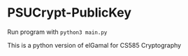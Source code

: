 # PSUCrypt-PublicKey
Run program with `python3 main.py`

This is a python version of elGamal for CS585 Cryptography
